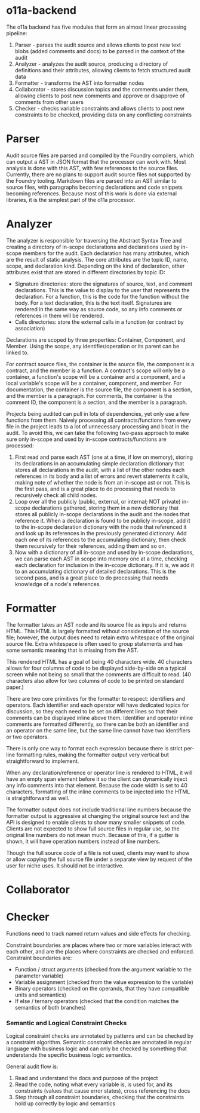 # o11a-backend
The o11a backend has five modules that form an almost linear processing pipeline:

1. Parser - parses the audit source and allows clients to post new text blobs (added comments and docs) to be parsed in the context of the audit
2. Analyzer - analyzes the audit source, producing a directory of definitions and their attributes, allowing clients to fetch structured audit data
3. Formatter - transforms the AST into formatter nodes
4. Collaborator - stores discussion topics and the comments under them, allowing clients to post new comments and approve or disapprove of comments from other users
5. Checker - checks variable constraints and allows clients to post new constraints to be checked, providing data on any conflicting constraints

# Parser
Audit source files are parsed and compiled by the Foundry compilers, which can output a AST in JSON format that the processor can work with. Most analysis is done with this AST, with few references to the source files. Currently, there are no plans to support audit source files not supported by the Foundry tooling. Markdown files are parsed into an AST similar to source files, with paragraphs becoming declarations and code snippets becoming references. Because most of this work is done via external libraries, it is the simplest part of the o11a processor.

# Analyzer
The analyzer is responsible for traversing the Abstract Syntax Tree and creating a directory of in-scope declarations and declarations used by in-scope members for the audit. Each declaration has many attributes, which are the result of static analysis. The core attributes are the topic ID, name, scope, and declaration kind. Depending on the kind of declaration, other attributes exist that are stored in different directories by topic ID:

- Signature directories: store the signatures of source, text, and comment declarations. This is the value to display to the user that represents the declaration. For a function, this is the code for the function without the body. For a text declaration, this is the text itself. Signatures are rendered in the same way as source code, so any info comments or references in them will be rendered.
- Calls directories: store the external calls in a function (or contract by association)

Declarations are scoped by three properties: Container, Component, and Member. Using the scope, any identifier/operation or its parent can be linked to.

For contract source files, the container is the source file, the component is a contract, and the member is a function. A contract's scope will only be a container, a function's scope will be a container and a component, and a local variable's scope will be a container, component, and member. For documentation, the container is the source file, the component is a section, and the member is a paragraph. For comments, the container is the comment ID, the component is a section, and the member is a paragraph.

Projects being audited can pull in lots of dependencies, yet only use a few functions from them. Naively processing all contracts/functions from every file in the project leads to a lot of unnecessary processing and bloat in the audit. To avoid this, we can take the following two-pass approach to make sure only in-scope and used by in-scope contracts/functions are processed:
1. First read and parse each AST (one at a time, if low on memory), storing its declarations in an accumulating simple declaration dictionary that stores all declarations in the audit, with a list of the other nodes each references in its body and a list of errors and revert statements it calls, making note of whether the node is from an in-scope ast or not. This is the first pass, and is a great place to do processing that needs to recursively check all child nodes.
2. Loop over all the publicly (public, external, or internal; NOT private) in-scope declarations gathered, storing them in a new dictionary that stores all publicly in-scope declarations in the audit and the nodes that reference it. When a declaration is found to be publicly in-scope, add it to the in-scope declaration dictionary with the node that referenced it and look up its references in the previously generated dictionary. Add each one of its references to the accumulating dictionary, then check them recursively for their references, adding them and so on.
3. Now with a dictionary of all in-scope and used by in-scope declarations, we can parse each AST in scope into memory one at a time, checking each declaration for inclusion in the in-scope dictionary. If it is, we add it to an accumulating dictionary of detailed declarations. This is the second pass, and is a great place to do processing that needs knowledge of a node's references.

# Formatter
The formatter takes an AST node and its source file as inputs and returns HTML. This HTML is largely formatted without consideration of the source file; however, the output does need to retain extra whitespace of the original source file. Extra whitespace is often used to group statements and has some semantic meaning that is missing from the AST.

This rendered HTML has a goal of being 40 characters wide. 40 characters allows for four columns of code to be displayed side-by-side on a typical screen while not being so small that the comments are difficult to read. (40 characters also allow for two columns of code to be printed on standard paper.)

There are two core primitives for the formatter to respect: identifiers and operators. Each identifier and each operator will have dedicated topics for discussion, so they each need to be set on different lines so that their comments can be displayed inline above them. Identifier and operator inline comments are formatted differently, so there can be both an identifier and an operator on the same line, but the same line cannot have two identifiers or two operators.

There is only one way to format each expression because there is strict per-line formatting rules, making the formatter output very vertical but straightforward to implement.

When any declaration/reference or operator line is rendered to HTML, it will have an empty span element before it so the client can dynamically inject any info comments into that element. Because the code width is set to 40 characters, formatting of the inline comments to be injected into the HTML is straightforward as well.

The formatter output does not include traditional line numbers because the formatter output is aggressive at changing the original source text and the API is designed to enable clients to show many smaller snippets of code. Clients are not expected to show full source files in regular use, so the original line numbers do not mean much. Because of this, if a gutter is shown, it will have operation numbers instead of line numbers.

Though the full source code of a file is not used, clients may want to show or allow copying the full source file under a separate view by request of the user for niche uses. It should not be interactive.

# Collaborator

# Checker

Functions need to track named return values and side effects for checking.

Constraint boundaries are places where two or more variables interact with each other, and are the places where constraints are checked and enforced. Constraint boundaries are:
 - Function / struct arguments (checked from the argument variable to the parameter variable)
 - Variable assignment (checked from the value expression to the variable)
 - Binary operators (checked on the operands, that they have compatible units and semantics)
 - If else / ternary operators (checked that the condition matches the semantics of both branches)

### Semantic and Logical Constraint Checks
Logical constraint checks are annotated by patterns and can be checked by a constraint algorithm. Semantic constraint checks are annotated in regular language with business logic and can only be checked by something that understands the specific business logic semantics.

General audit flow is:
1. Read and understand the docs and purpose of the project
2. Read the code, noting what every variable is, is used for, and its constraints (values that cause error states), cross referencing the docs
3. Step through all constraint boundaries, checking that the constraints hold up correctly by logic and semantics
